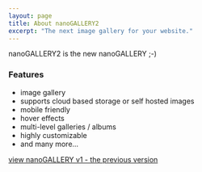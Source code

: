 ```yaml
---
layout: page
title: About nanoGALLERY2
excerpt: "The next image gallery for your website."
---
```


nanoGALLERY2 is the new nanoGALLERY ;-)


### Features

* image gallery
* supports cloud based storage or self hosted images
* mobile friendly
* hover effects
* multi-level galleries / albums
* highly customizable
* and many more...


  
  
  
<a markdown="0" href="http://nanogallery.brisbois.fr" class="btn">view nanoGALLERY v1 - the previous version</a>

